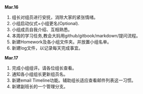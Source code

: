 **Mar.16**  
  1. 组长对组员进行安抚，消除大家的紧张情绪。
  2. 小组启动仪式+小组更名(Optional).
  3. 小组成员自我介绍、互相熟悉。
  4. 本周的学习任务,教会大妈用github/gitbook/markdown/提问流程。 
  5. 新建Homework及各小组文件夹。并放置小组名单。 
  6. 新建log文件，以记录每天完成事宜。  


**Mar.17**
  1. 完成小组组评。请各位组长查看。  
  2. 通知各小组组长更新组员名。
  3. 新建email Timeline功能。辅助组长适应查看邮件列表这一习惯。  
  4. 新建副班长的一个管理分支。
